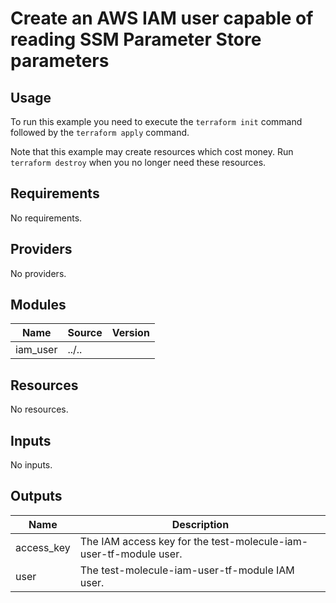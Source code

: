 # Create an AWS IAM user capable of reading SSM Parameter Store parameters #

## Usage ##

To run this example you need to execute the `terraform init` command
followed by the `terraform apply` command.

Note that this example may create resources which cost money. Run
`terraform destroy` when you no longer need these resources.

## Requirements ##

No requirements.

## Providers ##

No providers.

## Modules ##

| Name | Source | Version |
|------|--------|---------|
| iam\_user | ../.. |  |

## Resources ##

No resources.

## Inputs ##

No inputs.

## Outputs ##

| Name | Description |
|------|-------------|
| access\_key | The IAM access key for the test-molecule-iam-user-tf-module user. |
| user | The test-molecule-iam-user-tf-module IAM user. |
